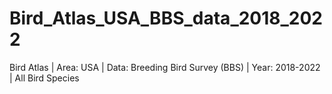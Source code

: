 # Bird_Atlas_USA_BBS_data_2018_2022
Bird Atlas | Area: USA | Data: Breeding Bird Survey (BBS) | Year: 2018-2022 | All Bird Species
